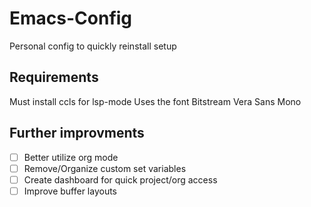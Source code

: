 # Emacs-Config

Personal config to quickly reinstall setup

## Requirements

Must install ccls for lsp-mode
Uses the font Bitstream Vera Sans Mono

## Further improvments

- [ ] Better utilize org mode
- [ ] Remove/Organize custom set variables
- [ ] Create dashboard for quick project/org access
- [ ] Improve buffer layouts
